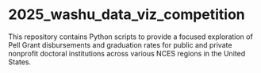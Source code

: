 # 2025_washu_data_viz_competition
This repository contains Python scripts to provide a focused exploration of Pell Grant disbursements and graduation rates for public and private nonprofit doctoral institutions across various NCES regions in the United States.
